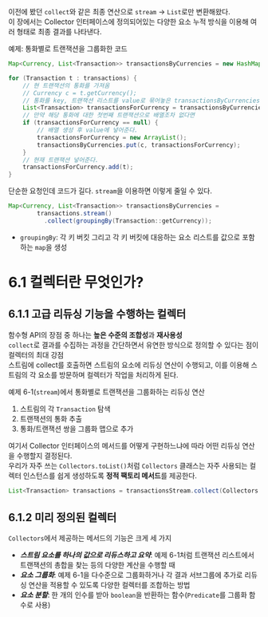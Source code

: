 이전에 봤던 `collect`와 같은 최종 연산으로 `stream` -> `List`로만 변환해왔다.  
이 장에서는 Collector 인터페이스에 정의되어있는 다양한 요소 누적 방식을 이용해 여러 형태로 최종 결과를 나타낸다.  

예제: 통화별로 트랜잭션을 그룹화한 코드
```java
Map<Currency, List<Transaction>> transactionsByCurrencies = new HashMap();

for (Transaction t : transactions) {
    // 현 트랜잭션의 통화를 가져옴
    // Currency c = t.getCurrency();
    // 통화를 key, 트랜잭션 리스트를 value로 묶어놓은 transactionsByCurrencies에서 현 통화에 대한 트랜잭션 리스트를 가져온다. 
    List<Transaction> transactionsForCurrency = transactionsByCurrencies.get(c);
    // 만약 해당 통화에 대한 첫번째 트랜잭션으로 배열조차 없다면 
    if (transactionsForCurrency == null) {
        // 배열 생성 후 value에 넣어준다.
        transactionsForCurrency = new ArrayList();
        transactionsByCurrencies.put(c, transactionsForCurrency);
    }
    // 현재 트랜잭션 넣어준다.
    transactionsForCurrency.add(t);
}
```

단순한 요청인데 코드가 길다. `stream`을 이용하면 이렇게 줄일 수 있다.
```java
Map<Currency, List<Transaction>> transactionsByCurrencies =
        transactions.stream()
          .collect(groupingBy(Transaction::getCurrency));
```

- `groupingBy`: 각 키 버킷 그리고 각 키 버킷에 대응하는 요소 리스트를 값으로 포함하는 `map`을 생성

# 6.1 컬렉터란 무엇인가?

## 6.1.1 고급 리듀싱 기능을 수행하는 컬렉터
함수형 API의 장점 중 하나는 **높은 수준의 조합성**과 **재사용성**  
`collect`로 결과를 수집하는 과정을 간단하면서 유연한 방식으로 정의할 수 있다는 점이 컬렉터의 최대 강점  
스트림에 collect를 호출하면 스트림의 요소에 리듀싱 연산이 수행되고, 이를 이용해 스트림의 각 요소를 방문하며 컬렉터가 작업을 처리하게 된다.  

예제 6-1(`stream`)에서 통화별로 트랜잭션을 그룹화하는 리듀싱 연산
1. 스트림의 각 `Transaction` 탐색
2. 트랜잭션의 통화 추출
3. 통화/트랜잭션 쌍을 그룹화 맵으로 추가

여기서 Collector 인터페이스의 메서드를 어떻게 구현하느냐에 따라 어떤 리듀싱 연산을 수행할지 결정된다.  
우리가 자주 쓰는 `Collectors.toList()`처럼 `Collectors` 클래스는 자주 사용되는 컬렉터 인스턴스를 쉽게 생성하도록 **정적 팩토리 메서드**를 제공한다.  
```java
List<Transaction> transactions = transactionsStream.collect(Collectors.toList());
```

## 6.1.2 미리 정의된 컬렉터
`Collectors`에서 제공하는 메서드의 기능은 크게 세 가지

- **_스트림 요소를 하나의 값으로 리듀스하고 요약_**: 예제 6-1처럼 트랜잭션 리스트에서 트랜잭션의 총합을 찾는 등의 다양한 계산을 수행할 때
- **_요소 그룹화_**: 예제 6-1을 다수준으로 그룹화하거나 각 결과 서브그룹에 추가로 리듀싱 연산을 적용할 수 있도록 다양한 컬렉터를 조합하는 방법
- **_요소 분할_**: 한 개의 인수를 받아 `boolean`을 반환하는 함수(`Predicate`를 그룹화 함수로 사용)

